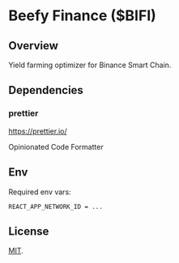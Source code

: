 # Beefy Finance (\$BIFI)

## Overview

Yield farming optimizer for Binance Smart Chain.

## Dependencies

### prettier

https://prettier.io/

Opinionated Code Formatter

## Env

Required env vars:

```
REACT_APP_NETWORK_ID = ...
```

## License

[MIT](LICENSE).
